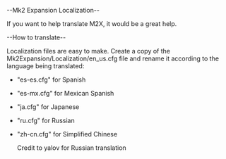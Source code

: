 --Mk2 Expansion Localization--

If you want to help translate M2X, it would be a great help.

--How to translate--

Localization files are easy to make. Create a copy of the Mk2Expansion/Localization/en_us.cfg file and rename it according to the language being translated:
* "es-es.cfg" for Spanish
* "es-mx.cfg" for Mexican Spanish
* "ja.cfg" for Japanese
* "ru.cfg" for Russian
* "zh-cn.cfg" for Simplified Chinese

  Credit to yalov for Russian translation 



